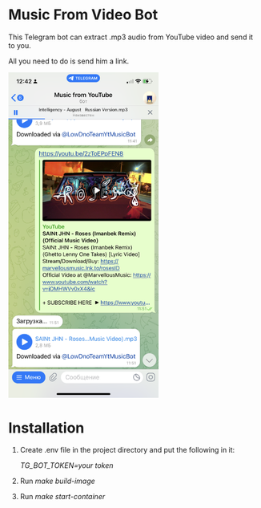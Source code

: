 # Music From Video Bot

This Telegram bot can extract .mp3 audio from YouTube video and send it to you.

All you need to do is send him a link.

<img src="extra/screenshot.PNG" width="300">

# Installation

1. Create .env file in the project directory and put the following in it:

   *TG_BOT_TOKEN=your token*
2. Run *make build-image*
3. Run *make start-container*
